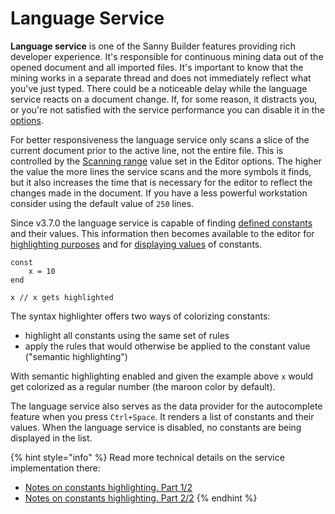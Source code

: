 # Language Service

**Language service** is one of the Sanny Builder features providing rich developer experience. It's responsible for continuous mining data out of the opened document and all imported files. It's important to know that the mining works in a separate thread and does not immediately reflect what you've just typed. There could be a noticeable delay while the language service reacts on a document change. If, for some reason, it distracts you, or you're not satisfied with the service performance you can disable it in the [options](options/editor.md#editor-configuration).

For better responsiveness the language service only scans a slice of the current document prior to the active line, not the entire file. This is controlled by the [Scanning range](options/editor.md#code-scan-distance) value set in the Editor options. The higher the value the more lines the service scans and the more symbols it finds, but it also increases the time that is necessary for the editor to reflect the changes made in the document. If you have a less powerful workstation consider using the default value of `250` lines.

Since v3.7.0 the language service is capable of finding [defined constants](../coding/constants.md#syntax) and their values. This information then becomes available to the editor for [highlighting purposes](options/editor.md#color-theme) and for [displaying values](features.md#displaying-information-about-opcode) of constants.

```text
const
    x = 10
end

x // x gets highlighted
```

The syntax highlighter offers two ways of colorizing constants:

* highlight all constants using the same set of rules
* apply the rules that would otherwise be applied to the constant value \("semantic highlighting"\)

With semantic highlighting enabled and given the example above `x` would get colorized as a regular number \(the maroon color by default\).

The language service also serves as the data provider for the autocomplete feature when you press `Ctrl+Space`. It renders a list of constants and their values. When the language service is disabled, no constants are being displayed in the list.

{% hint style="info" %}
Read more technical details on the service implementation there:

* [Notes on constants highlighting. Part 1/2](https://www.patreon.com/posts/45844911)
* [Notes on constants highlighting. Part 2/2](https://www.patreon.com/posts/46873773)
{% endhint %}

